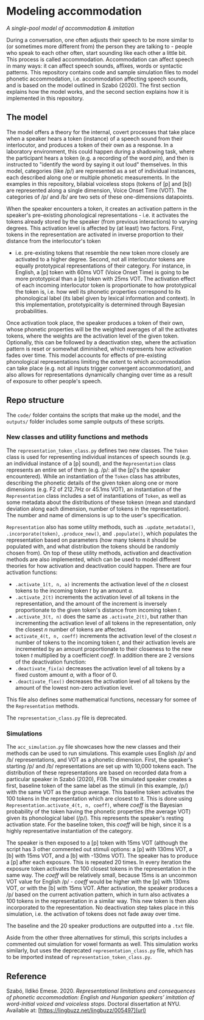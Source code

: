 # Modeling accommodation
*A single-pool model of accommodation & imitation*

During a conversation, one often adjusts their speech to be more similar to (or sometimes more different from) the person they are talking to - people who speak to each other often, start sounding like each other a little bit. This process is called accommodation. Accommodation can affect speech in many ways: it can affect speech sounds, affixes, words or syntactic patterns. This repository contains code and sample simulation files to model phonetic accommodation, i.e. accommodation affecting speech sounds, and is based on the model outlined in Szabó (2020). The first section explains how the model works, and the second section explains how it is implemented in this repository.

## The model
The model offers a theory for the internal, covert processes that take place when a speaker hears a token (instance) of a speech sound from their interlocutor, and produces a token of their own as a response. In a laboratory environment, this could happen during a shadowing task, where the participant hears a token (e.g. a recording of the word _pin_), and then is instructed to "identify the word by saying it out loud" themselves. In this model, categories (like /p/) are represented as a set of individual instances, each described along one or multiple phonetic measurements. In the examples in this repository, bilabial voiceless stops (tokens of \[p\] and \[b\]) are represented along a single dimension, Voice Onset Time (VOT). The categories of /p/ and /b/ are two sets of these one-dimensions datapoints.

When the speaker encounters a token, it creates an activation pattern in the speaker's pre-existing phonological representations - i.e. it activates the tokens already stored by the speaker (from previous interactions) to varying degrees. This activation level is affected by (at least) two factors. First, tokens in the representation are activated in inverse proportion to their distance from the interlocutor's token 
- i.e. pre-existing tokens that resemble the new token more closely are activated to a higher degree. Second, not all interlocutor tokens are equally prototypical representations of their category. For instance, in English, a \[p\] token with 60ms VOT (Voice Onset Time) is going to be more prototypical than a \[p\] token with 25ms VOT. The activation effect of each incoming interlocutor token is proportionate to how prototypical the token is, i.e. how well its phonetic properties correspond to its phonological label (its label given by lexical information and context). In this implementation, prototypicality is determined through Bayesian probabilities.

Once activation took place, the speaker produces a token of their own, whose phonetic properties will be the weighted averages of all the activates tokens, where the weights are the activation level of the given token. Optionally, this can be followed by a deactivation step, where the activation pattern is reset or somewhat diminished, which represents how activation fades over time. This model accounts for effects of pre-existing phonological representations limiting the extent to which accommodation can take place (e.g. not all inputs trigger convergent accommodation), and also allows for representations dynamically changing over time as a result of exposure to other people's speech.


## Repo structure
The ```code/``` folder contains the scripts that make up the model, and the ```outputs/``` folder includes some sample outputs of these scripts. 

### New classes and utility functions and methods
The ```representation_token_class.py``` defines two new classes. The ```Token``` class is used for representing individual instances of speech sounds (e.g. an individual instance of a \[p\] sound), and the ```Representation``` class represents an entire set of them (e.g. /p/: all the \[p\]'s the speaker encountered). While an instantiation of the ```Token``` class has attributes, describing the phonetic details of the given token along one or more dimensions (e.g. F2 of 212.7Hz or 45.1ms VOT), an instantiation of the  ```Representation``` class includes a set of instantiations of ```Token```, as well as some metadata about the distributions of these tokesn (mean and standard deviation along each dimension, number of tokens in the representation). The number and name of dimensions is up to the user's specification.

```Representation``` also has some utility methods, such as ```.update_metadata()```, ```.incorporate(token)```, ```.produce_new()```, and ```.populate()```, which populates the representation based on parameters (how many tokens it should be populated with, and what distribution the tokens should be randomly chosen from). On top of these utility methods, activation and deactivation methods are also implemented, which can be used to model different theories for how activation and deactivation could happen. There are four activation functions: 
* ```.activate_1(t, n, a)``` increments the activation level of the _n_ closest tokens to the incoming token _t_ by an amount _a_.
* ```.activate_2(t)``` increments the activation level of all tokens in the representation, and the amount of the increment is inversely proportionate to the given token's distance from incoming token _t_.
* ```.activate_3(t, n)``` does the same as ```.activate_2(t)```, but rather than incrementing the activation level of all tokens in the representation, only the closest _n_ number of tokens are affected.
* ```activate_4(t, n, coeff)``` increments the activation level of the closest _n_ number of tokens to the incoming token _t_, and their  activation levels are incremented by an amount proportionate to their closeness to the new token _t_ multiplied by a coefficient _coeff_.
In addition there are 2 versions of the deactivation function:
* ```.deactivate_fix(a)``` decreases the activation level of all tokens by a fixed custom amount _a_, with a floor of 0.
* ```.deactivate_flex()``` decreases the activation level of all tokens by the amount of the lowest non-zero activation level.

This file also defines some mathematical functions, necessary for somee of the ```Representation``` methods.

The ```representation_class.py``` file is deprecated.


### Simulations
The ```acc_simulation.py``` file showcases how the new classes and their methods can be used to run simulations. This example uses English /p/ and /b/ representations, and VOT as a phonetic dimension. First, the speaker's starting /p/ and /b/ representations are set up with 10,000 tokens each. The distribution of these representations are based on recorded data from a particular speaker in Szabó (2020), F08. The simulated speaker creates a first, baseline token of the same label as the stimuli (in this example, /p/) with the same VOT as the group average. This baseline token activates the 100 tokens in the representation which are closest to it. This is done using ```Representation.activate_4(t, n, coeff)```, where _coeff_ is the Bayesian probability of the token having the phonetic properties (the average VOT) given its phonological label (/p/). This represents the speaker's resting activation state. For the baseline token, this _coeff_ will be high, since it is a highly representative instantiation of the category.

The speaker is then exposed to a \[p\] token with 15ms VOT (although the script has 3 other commented out stimuli options: a \[p\] with 130ms VOT, a \[b\] with 15ms VOT, and a \[b\] with -130ms VOT). The speaker has to produce a \[p\] after each exposure. This is repeated 20 times. In every iteration the exposure token activates the 100 closest tokens in the representation in the same way. The _coeff_ will be relatively small, because 15ms is an uncommon VOT value for English /p/ - _coeff_ would be higher with the \[p\] with 130ms VOT, or with the \[b\] with 15ms VOT. After activation, the speaker produces a /p/ based on the current activation pattern, which in turn also activates a 100 tokens in the representation in a similar way. This new token is then also incorporated to the representation. No deactivation step takes place in this simulation, i.e. the activation of tokens does not fade away over time.

The baseline and the 20 speaker productions are outputted into a ```.txt``` file.

Aside from the other three alternatives for stimuli, this scripts includes a commented out simulation for vowel formants as well. This simulation works similarly, but uses the deprecated ```representation_class.py``` file, which has to be imported instead of ```representation_token_class.py```.


## Reference
Szabó, Ildikó Emese. 2020. _Representational limitations and consequences of phonetic accommodation: English and Hungarian speakers’ imitation of word-initial voiced and voiceless stops_. Doctoral dissertation at NYU. Available at: [https://lingbuzz.net/lingbuzz/005497](url)
